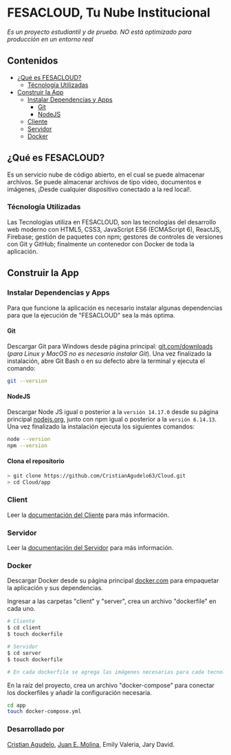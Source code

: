 # FESACLOUD, Tu Nube Institucional

_Es un proyecto estudiantil y de prueba. NO está optimizado para producción en un entorno real_

## Contenidos

- [¿Qué es FESACLOUD?](#FESACLOUD)
  - [Técnología Utilizadas](#Tecnologia)
- [Construir la App](#Construir)
  - [Instalar Dependencias y Apps](#InstalarDependencias)
    - [Git](#Git)
    - [NodeJS](#NodeJS)
  - [Cliente](#Cliente)
  - [Servidor](#Servidor)
  - [Docker](#Docker)

## ¿Qué es FESACLOUD? <a name="FESACLOUD"></a>

Es un servicio nube de código abierto, en el cual se puede almacenar archivos. Se puede almacenar archivos de tipo video, documentos e imágenes, ¡Desde cualquier dispositivo conectado a la red local!.

### Técnología Utilizadas <a name="Tecnologia"></a>

Las Tecnologías utiliza en FESACLOUD, son las tecnologías del desarrollo web moderno con HTML5, CSS3, JavaScript ES6 (ECMAScript 6), ReactJS, Firebase; gestión de paquetes con npm; gestores de controles de versiones con Git y GitHub; finalmente un contenedor con Docker de toda la aplicación.

## Construir la App <a name="Construir"></a>

### Instalar Dependencias y Apps<a name="InstalarDependencias"></a>

Para que funcione la aplicación es necesario instalar algunas dependencias para que la ejecución de "FESACLOUD" sea la más optima.

#### Git <a name="Git"></a>

Descargar Git para Windows desde página principal: [git.com/downloads](https://git-scm.com/downloads) (_para Linux y MacOS no es necesario instalar Git_). Una vez finalizado la instalación, abre Git Bash o en su defecto abre la terminal y ejecuta el comando:

```sh
git --version
```

#### NodeJS <a name="NodeJS"></a>

Descargar Node JS igual o posterior a la `versión 14.17.0` desde su página principal [nodejs.org](https://nodejs.org/en/download/), junto con npm igual o posterior a la `versión 6.14.13`. Una vez finalizado la instalación ejecuta los siguientes comandos:

```sh
node --version
npm --version
```

#### Clona el repositorio

```sh
> git clone https://github.com/CristianAgudelo63/Cloud.git
> cd Cloud/app
```

### Client <a name="Cliente"></a>

Leer la <a href="app/client/README.md">documentación del Cliente</a> para más información.

### Servidor <a name="Servidor"></a>

Leer la <a href="app/server/README.md">documentación del Servidor</a> para más información.

### Docker <a name="Docker"></a>

Descargar Docker desde su página principal [docker.com](https://www.docker.com/get-started) para empaquetar la aplicación y sus dependencias.

Ingresar a las carpetas "client" y "server", crea un archivo "dockerfile" en cada uno.

```sh
# Cliente
$ cd client
$ touch dockerfile

# Servidor
$ cd server
$ touch dockerfile

# En cada dockerfile se agrega las imágenes necesarias para cada tecnología utilizada.
```

En la raíz del proyecto, crea un archivo "docker-compose" para conectar los dockerfiles y añadir la configuración necesaria.

```sh
cd app
touch docker-compose.yml
```

### Desarrollado por

[Cristian Agudelo](https://github.com/CristianAgudelo63), [Juan E. Molina](https://github.com/TheJm10), Emily Valeria, Jary David.
